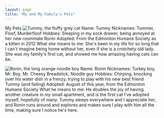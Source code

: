 ```yaml
---
layout: page
title: "My and My Family's Pets"
---
```


My Pets
![Tummy, the fluffy grey cat](/The-Pet-Blog/IMG_3545(1).jpg)
Name: Tummy
Nicknames: Tummer, Floof, Murderfloof
Hobbies: Sleeping in my sock drawer, being annoyed at her new roommate Ronin
Adopted: From the Edmonton Humane Society as a kitten in 2012
What she means to me: She's been in my life for so long that I can't imagine being home without her, even if she is a crotchety old lady. She was my family's first cat, and showed me how amazing having cats can be.

![Ronin, the long orange noodle boy](/The-Pet-Blog/IMG_3546(1).jpg)
Name: Ronin
Nicknames: Turkey boy, Mr. Boy, Mr. Cheesy Breadstick, Noodle guy
Hobbies: Chirping, knocking over his water dish in a frenzy, trying to play with his new best friend Tummy (and failing)
Adopted: August of this year, from the Edmonton Humane Society
What he means to me: He doubles the joy of having another creature in my small apartment, and is the first cat I've adopted myself, hopefully of many. Tummy sleeps everywhere and I appreciate her, and Ronin runs around and explores and makes sure I play with him all the time, making sure I notice he's here.
